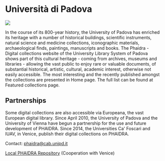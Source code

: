 # Università di Padova

![](csm_unipa.jpeg)

In the course of its 800-year history, the University of Padova has enriched its heritage with a number of historical buildings, scientific instruments, natural science and medicine collections, iconographic materials, archaeological finds, paintings, manuscripts and books. The Phaidra - Digital collections website of the University Library System of Padova shows part of this cultural heritage - coming from archives, museums and libraries - allowing the vast public to enjoy rare or valuable documents, of substantial historical, artistic, cultural, academic interest, otherwise not easily accessible. The most interesting and the recently published amongst the collections are presented in Home page. The full list can be found at Featured collections page.

## Partnerships
Some digital collections are also accessible via Europeana, the vast European digital library. Since April 2010, the University of Padova and the University of Vienna have begun a partnership for the use and future development of PHAIDRA. Since 2014, the Universities Ca' Foscari and IUAV, in Venice, publish their digital collections on PHAIDRA.

 

Contact: <phaidra@cab.unipd.it>

[Local PHAIDRA Repository](https://phaidra.cab.unipd.it/) (Cooperation with Venice) 
